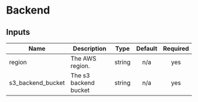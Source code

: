 # Backend

<!-- BEGINNING OF PRE-COMMIT-TERRAFORM DOCS HOOK -->
## Inputs

| Name | Description | Type | Default | Required |
|------|-------------|:----:|:-----:|:-----:|
| region | The AWS region. | string | n/a | yes |
| s3\_backend\_bucket | The s3 backend bucket | string | n/a | yes |

<!-- END OF PRE-COMMIT-TERRAFORM DOCS HOOK -->
